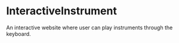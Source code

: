 # InteractiveInstrument
An interactive website where user can play instruments through the keyboard.
